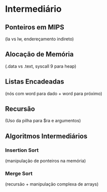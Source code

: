 # Intermediário
## Ponteiros em MIPS
(la vs lw, endereçamento indireto)

## Alocação de Memória
(.data vs .text, syscall 9 para heap)

## Listas Encadeadas
(nós com word para dado + word para próximo)

## Recursão
(Uso da pilha para $ra e argumentos)

## Algoritmos Intermediários
### Insertion Sort
(manipulação de ponteiros na memória)

### Merge Sort
(recursão + manipulação complexa de arrays)